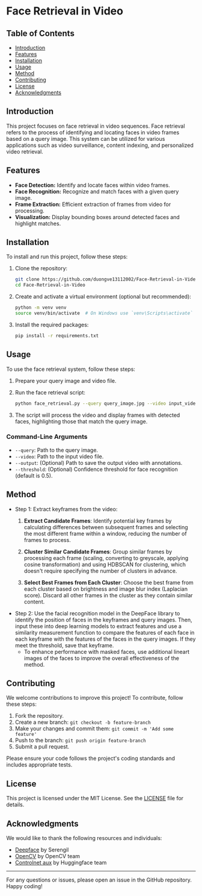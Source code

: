 # Face Retrieval in Video

## Table of Contents

- [Introduction](#introduction)
- [Features](#features)
- [Installation](#installation)
- [Usage](#usage)
- [Method](#method)
- [Contributing](#contributing)
- [License](#license)
- [Acknowledgments](#acknowledgments)

## Introduction

This project focuses on face retrieval in video sequences. Face retrieval refers to the process of identifying and locating faces in video frames based on a query image. This system can be utilized for various applications such as video surveillance, content indexing, and personalized video retrieval.

## Features

- **Face Detection:** Identify and locate faces within video frames.
- **Face Recognition:** Recognize and match faces with a given query image.
- **Frame Extraction:** Efficient extraction of frames from video for processing.
- **Visualization:** Display bounding boxes around detected faces and highlight matches.

## Installation

To install and run this project, follow these steps:

1. Clone the repository:
   ```bash
   git clone https://github.com/duongve13112002/Face-Retrieval-in-Video.git
   cd Face-Retrieval-in-Video
   ```

2. Create and activate a virtual environment (optional but recommended):
   ```bash
   python -m venv venv
   source venv/bin/activate  # On Windows use `venv\Scripts\activate`
   ```

3. Install the required packages:
   ```bash
   pip install -r requirements.txt
   ```

## Usage

To use the face retrieval system, follow these steps:

1. Prepare your query image and video file.
2. Run the face retrieval script:
   ```bash
   python face_retrieval.py --query query_image.jpg --video input_video.mp4
   ```

3. The script will process the video and display frames with detected faces, highlighting those that match the query image.

### Command-Line Arguments

- `--query`: Path to the query image.
- `--video`: Path to the input video file.
- `--output`: (Optional) Path to save the output video with annotations.
- `--threshold`: (Optional) Confidence threshold for face recognition (default is 0.5).

## Method
- Step 1: Extract keyframes from the video:
  1. **Extract Candidate Frames**: Identify potential key frames by calculating differences between subsequent frames and selecting the most different frame within a window, reducing the number of frames to process.

  2. **Cluster Similar Candidate Frames**: Group similar frames by processing each frame (scaling, converting to greyscale, applying cosine transformation) and using HDBSCAN for clustering, which doesn't require specifying the number of clusters in advance.

  3. **Select Best Frames from Each Cluster**: Choose the best frame from each cluster based on brightness and image blur index (Laplacian score). Discard all other frames in the cluster as they contain similar content.
- Step 2: Use the facial recognition model in the DeepFace library to identify the position of faces in the keyframes and query images. Then, input these into deep learning models to extract features and use a similarity measurement function to compare the features of each face in each keyframe with the features of the faces in the query images. If they meet the threshold, save that keyframe.
  * To enhance performance with masked faces, use additional lineart images of the faces to improve the overall effectiveness of the method.

## Contributing

We welcome contributions to improve this project! To contribute, follow these steps:

1. Fork the repository.
2. Create a new branch: `git checkout -b feature-branch`
3. Make your changes and commit them: `git commit -m 'Add some feature'`
4. Push to the branch: `git push origin feature-branch`
5. Submit a pull request.

Please ensure your code follows the project's coding standards and includes appropriate tests.

## License

This project is licensed under the MIT License. See the [LICENSE](LICENSE) file for details.

## Acknowledgments

We would like to thank the following resources and individuals:

- [Deepface](https://github.com/serengil/deepface) by Serengil
- [OpenCV](https://opencv.org/) by OpenCV team
- [Controlnet aux](https://github.com/huggingface/controlnet_aux) by Huggingface team
---

For any questions or issues, please open an issue in the GitHub repository. Happy coding!
